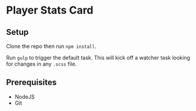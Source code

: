 # Player Stats Card

## Setup

Clone the repo then run `npm install`.

Run `gulp` to trigger the default task. This will kick off a watcher task looking for changes in any `.scss` file.

## Prerequisites
* NodeJS
* Git
